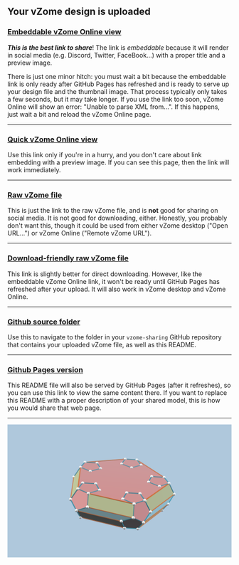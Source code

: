 ## Your vZome design is uploaded

### [Embeddable vZome Online view][embed]

***This is the best link to share***!  The link is *embeddable* because it will render in social media (e.g. Discord, Twitter, FaceBook...) with a proper title and a preview image.

There is just one minor hitch: you must wait a bit because the embeddable link is only 
ready after GitHub Pages has refreshed and is ready to serve up
your design file and the thumbnail image.
That process typically only takes a few seconds, but it may take longer.
If you use the link too soon, vZome Online will show an error: "Unable to parse XML from...".
If this happens, just wait a bit and reload the vZome Online page.

---

### [Quick vZome Online view][quick]

Use this link only if you're in a hurry, and you don't care about link embedding with a preview image.  If you can see this page, then the link will work immediately.

---

### [Raw vZome file][raw]

This is just the link to the raw vZome file, and is **not** good for
sharing on social media.
It is not good for downloading, either.
Honestly, you probably don't want this, though it could be used from either
vZome desktop ("Open URL...") or vZome Online ("Remote vZome URL").

---

### [Download-friendly raw vZome file][rawPages]

This link is slightly better for direct downloading.
However, like the embeddable vZome Online link, it won't be ready until
GitHub Pages has refreshed after your upload.
It will also work in vZome desktop and vZome Online.

---

### [Github source folder][source]

Use this to navigate to the folder in your `vzome-sharing` GitHub repository
that contains your uploaded vZome file, as well as this README.

---

### [Github Pages version][pages]

This README file will also be served by GitHub Pages (after it refreshes),
so you can use this link to view the same content there.
If you want to replace this README with a proper description of your shared model,
this is how you would share that web page.

---

![Image](<dodecs-hull.png>)


[quick]: <https://vzome.com/app/?url=https://raw.githubusercontent.com/vorth/vzome-sharing/main/2021/07/01/08-33-19-dodecs-hull/dodecs-hull.vZome>
[embed]: <https://vzome.com/app/embed.py?url=https://vorth.github.io/vzome-sharing/2021/07/01/08-33-19-dodecs-hull/dodecs-hull.vZome>
[source]: <https://github.com/vorth/vzome-sharing/tree/main/2021/07/01/08-33-19-dodecs-hull/>
[pages]: <https://vorth.github.io/vzome-sharing/2021/07/01/08-33-19-dodecs-hull/>
[raw]: <https://raw.githubusercontent.com/vorth/vzome-sharing/main/2021/07/01/08-33-19-dodecs-hull/dodecs-hull.vZome>
[rawPages]: <https://vorth.github.io/vzome-sharing/2021/07/01/08-33-19-dodecs-hull/dodecs-hull.vZome>

